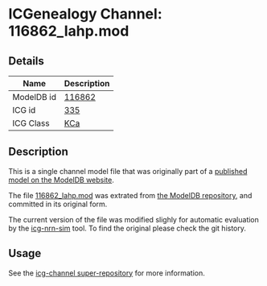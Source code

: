 # ICGenealogy Channel: 116862\_Iahp.mod

## Details

Name | Description
---- | -----------
ModelDB id | [116862](http://senselab.med.yale.edu/ModelDB/ShowModel.cshtml?model=116862)
ICG id | [335](http://icg.neurotheory.ox.ac.uk/channels/5/335)
ICG Class | [KCa](http://icg.neurotheory.ox.ac.uk/channels/5)

## Description

This is a single channel model file that was originally part of a [published model on the ModelDB website](http://senselab.med.yale.edu/mModelDB/ShowModel.cshtml?model=116862).


The file [116862\_Iahp.mod](116862_Iahp.mod) was extrated from [the ModelDB repository](http://senselab.med.yale.edu/ModelDB/ShowModel.cshtml?model=116862), and committed in its original form.

The current version of the file was modified slighly for automatic evaluation by the [icg-nrn-sim](https://github.com/icgenealogy/icg-nrn-sim) tool. To find the original please check the git history.


## Usage

See the [icg-channel super-repository](https://github.com/icgenealogy/icg-channels) for more information.